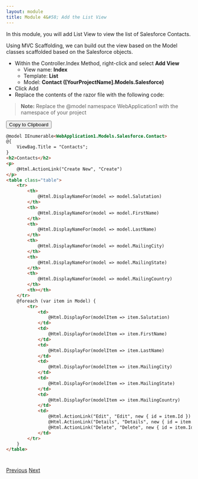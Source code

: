 ```yaml
---
layout: module
title: Module 4&#58; Add the List View
---
```


In this module, you will add List View to view the list of Salesforce Contacts.

Using MVC Scaffolding, we can build out the view based on the Model classes scaffolded based on the Salesforce objects.


- Within the Controller.Index Method, right-click and select **Add View**
  - View name: **Index**
  - Template: **List**
  - Model: **Contact ([YourProjectName].Models.Salesforce)**
- Click Add
- Replace the contents of the razor file with the following code:
> **Note:** Replace the @model namespace WebApplication1 with the namespace of your project


<button id="click2copy" data-clipboard-target="clipdata" data-text-type="code">Copy to Clipboard</button>


```html
@model IEnumerable<WebApplication1.Models.Salesforce.Contact>
@{
    ViewBag.Title = "Contacts";
}
<h2>Contacts</h2>
<p>
    @Html.ActionLink("Create New", "Create")
</p>
<table class="table">
    <tr>
        <th>
            @Html.DisplayNameFor(model => model.Salutation)
        </th>
        <th>
            @Html.DisplayNameFor(model => model.FirstName)
        </th>
        <th>
            @Html.DisplayNameFor(model => model.LastName)
        </th>
        <th>
            @Html.DisplayNameFor(model => model.MailingCity)
        </th>
        <th>
            @Html.DisplayNameFor(model => model.MailingState)
        </th>
        <th>
            @Html.DisplayNameFor(model => model.MailingCountry)
        </th>
        <th></th>
    </tr>
    @foreach (var item in Model) {
        <tr>
            <td>
                @Html.DisplayFor(modelItem => item.Salutation)
            </td>
            <td>
                @Html.DisplayFor(modelItem => item.FirstName)
            </td>
            <td>
                @Html.DisplayFor(modelItem => item.LastName)
            </td>
            <td>
                @Html.DisplayFor(modelItem => item.MailingCity)
            </td>
            <td>
                @Html.DisplayFor(modelItem => item.MailingState)
            </td>
            <td>
                @Html.DisplayFor(modelItem => item.MailingCountry)
            </td>
            <td>
                @Html.ActionLink("Edit", "Edit", new { id = item.Id }) |
                @Html.ActionLink("Details", "Details", new { id = item.Id }) |
                @Html.ActionLink("Delete", "Delete", new { id = item.Id })
            </td>
        </tr>
    }
</table>
```
<div style="display: none;" id="clipdata">
@model IEnumerable<span class="kwrd">&lt;</span><span class="html">WebApplication1.Models.Salesforce.Contact</span><span class="kwrd">&gt;</span>
@{
    ViewBag.Title = "Contacts";
}
<span class="kwrd">&lt;</span><span class="html">h2</span><span class="kwrd">&gt;</span>Contacts<span class="kwrd">&lt;/</span><span class="html">h2</span><span class="kwrd">&gt;</span>
<span class="kwrd">&lt;</span><span class="html">p</span><span class="kwrd">&gt;</span>
    @Html.ActionLink("Create New", "Create")
<span class="kwrd">&lt;/</span><span class="html">p</span><span class="kwrd">&gt;</span>
<span class="kwrd">&lt;</span><span class="html">table</span> <span class="attr">class</span><span class="kwrd">="table"</span><span class="kwrd">&gt;</span>
    <span class="kwrd">&lt;</span><span class="html">tr</span><span class="kwrd">&gt;</span>
        <span class="kwrd">&lt;</span><span class="html">th</span><span class="kwrd">&gt;</span>
            @Html.DisplayNameFor(model =<span class="kwrd">&gt;</span> model.Salutation)
        <span class="kwrd">&lt;/</span><span class="html">th</span><span class="kwrd">&gt;</span>
        <span class="kwrd">&lt;</span><span class="html">th</span><span class="kwrd">&gt;</span>
            @Html.DisplayNameFor(model =<span class="kwrd">&gt;</span> model.FirstName)
        <span class="kwrd">&lt;/</span><span class="html">th</span><span class="kwrd">&gt;</span>
        <span class="kwrd">&lt;</span><span class="html">th</span><span class="kwrd">&gt;</span>
            @Html.DisplayNameFor(model =<span class="kwrd">&gt;</span> model.LastName)
        <span class="kwrd">&lt;/</span><span class="html">th</span><span class="kwrd">&gt;</span>
        <span class="kwrd">&lt;</span><span class="html">th</span><span class="kwrd">&gt;</span>
            @Html.DisplayNameFor(model =<span class="kwrd">&gt;</span> model.MailingCity)
        <span class="kwrd">&lt;/</span><span class="html">th</span><span class="kwrd">&gt;</span>
        <span class="kwrd">&lt;</span><span class="html">th</span><span class="kwrd">&gt;</span>
            @Html.DisplayNameFor(model =<span class="kwrd">&gt;</span> model.MailingState)
        <span class="kwrd">&lt;/</span><span class="html">th</span><span class="kwrd">&gt;</span>
        <span class="kwrd">&lt;</span><span class="html">th</span><span class="kwrd">&gt;</span>
            @Html.DisplayNameFor(model =<span class="kwrd">&gt;</span> model.MailingCountry)
        <span class="kwrd">&lt;/</span><span class="html">th</span><span class="kwrd">&gt;</span>
        <span class="kwrd">&lt;</span><span class="html">th</span><span class="kwrd">&gt;&lt;/</span><span class="html">th</span><span class="kwrd">&gt;</span>
    <span class="kwrd">&lt;/</span><span class="html">tr</span><span class="kwrd">&gt;</span>
    @foreach (var item in Model) {
        <span class="kwrd">&lt;</span><span class="html">tr</span><span class="kwrd">&gt;</span>
            <span class="kwrd">&lt;</span><span class="html">td</span><span class="kwrd">&gt;</span>
                @Html.DisplayFor(modelItem =<span class="kwrd">&gt;</span> item.Salutation)
            <span class="kwrd">&lt;/</span><span class="html">td</span><span class="kwrd">&gt;</span>
            <span class="kwrd">&lt;</span><span class="html">td</span><span class="kwrd">&gt;</span>
                @Html.DisplayFor(modelItem =<span class="kwrd">&gt;</span> item.FirstName)
            <span class="kwrd">&lt;/</span><span class="html">td</span><span class="kwrd">&gt;</span>
            <span class="kwrd">&lt;</span><span class="html">td</span><span class="kwrd">&gt;</span>
                @Html.DisplayFor(modelItem =<span class="kwrd">&gt;</span> item.LastName)
            <span class="kwrd">&lt;/</span><span class="html">td</span><span class="kwrd">&gt;</span>
            <span class="kwrd">&lt;</span><span class="html">td</span><span class="kwrd">&gt;</span>
                @Html.DisplayFor(modelItem =<span class="kwrd">&gt;</span> item.MailingCity)
            <span class="kwrd">&lt;/</span><span class="html">td</span><span class="kwrd">&gt;</span>
            <span class="kwrd">&lt;</span><span class="html">td</span><span class="kwrd">&gt;</span>
                @Html.DisplayFor(modelItem =<span class="kwrd">&gt;</span> item.MailingState)
            <span class="kwrd">&lt;/</span><span class="html">td</span><span class="kwrd">&gt;</span>
            <span class="kwrd">&lt;</span><span class="html">td</span><span class="kwrd">&gt;</span>
                @Html.DisplayFor(modelItem =<span class="kwrd">&gt;</span> item.MailingCountry)
            <span class="kwrd">&lt;/</span><span class="html">td</span><span class="kwrd">&gt;</span>
            <span class="kwrd">&lt;</span><span class="html">td</span><span class="kwrd">&gt;</span>
                @Html.ActionLink("Edit", "Edit", new { id = item.Id }) |
                @Html.ActionLink("Details", "Details", new { id = item.Id }) |
                @Html.ActionLink("Delete", "Delete", new { id = item.Id })
            <span class="kwrd">&lt;/</span><span class="html">td</span><span class="kwrd">&gt;</span>
        <span class="kwrd">&lt;/</span><span class="html">tr</span><span class="kwrd">&gt;</span>
    }
<span class="kwrd">&lt;/</span><span class="html">table</span><span class="kwrd">&gt;</span>
</div>



<div class="row" style="margin-top:40px;">
<div class="col-sm-12">
<a href="edit-navigate-menu.html" class="btn btn-default"><i class="glyphicon glyphicon-chevron-left"></i> Previous</a>
<a href="detail-view.html" class="btn btn-default pull-right">Next <i class="glyphicon glyphicon-chevron-right"></i></a>
</div>
</div>
